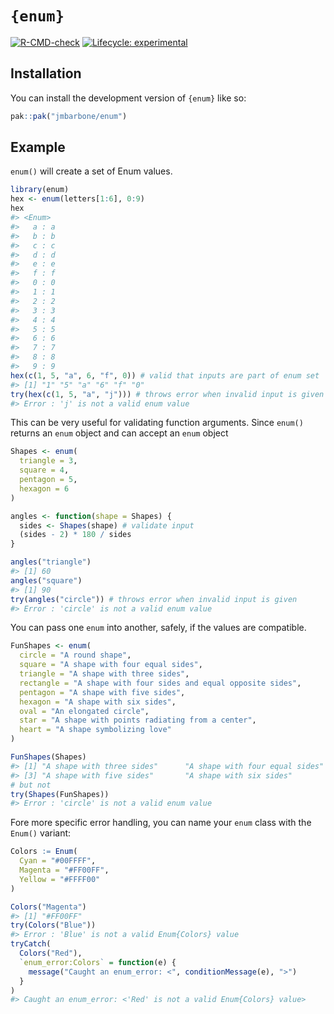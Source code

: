 
<!-- README.md is generated from README.Rmd. Please edit that file -->

# `{enum}`

<!-- badges: start -->

[![R-CMD-check](https://github.com/jmbarbone/enum/actions/workflows/R-CMD-check.yaml/badge.svg)](https://github.com/jmbarbone/enum/actions/workflows/R-CMD-check.yaml)
[![Lifecycle:
experimental](https://img.shields.io/badge/lifecycle-experimental-orange.svg)](https://lifecycle.r-lib.org/articles/stages.html#experimental)
<!-- badges: end -->

## Installation

You can install the development version of `{enum}` like so:

``` r
pak::pak("jmbarbone/enum")
```

## Example

`enum()` will create a set of Enum values.

``` r
library(enum)
hex <- enum(letters[1:6], 0:9)
hex
#> <Enum>
#>   a : a
#>   b : b
#>   c : c
#>   d : d
#>   e : e
#>   f : f
#>   0 : 0
#>   1 : 1
#>   2 : 2
#>   3 : 3
#>   4 : 4
#>   5 : 5
#>   6 : 6
#>   7 : 7
#>   8 : 8
#>   9 : 9
hex(c(1, 5, "a", 6, "f", 0)) # valid that inputs are part of enum set
#> [1] "1" "5" "a" "6" "f" "0"
try(hex(c(1, 5, "a", "j"))) # throws error when invalid input is given
#> Error : 'j' is not a valid enum value
```

This can be very useful for validating function arguments. Since
`enum()` returns an `enum` object and can accept an `enum` object

``` r
Shapes <- enum(
  triangle = 3, 
  square = 4, 
  pentagon = 5, 
  hexagon = 6
)

angles <- function(shape = Shapes) {
  sides <- Shapes(shape) # validate input
  (sides - 2) * 180 / sides
}

angles("triangle")
#> [1] 60
angles("square")
#> [1] 90
try(angles("circle")) # throws error when invalid input is given
#> Error : 'circle' is not a valid enum value
```

You can pass one `enum` into another, safely, if the values are
compatible.

``` r
FunShapes <- enum(
  circle = "A round shape",
  square = "A shape with four equal sides",
  triangle = "A shape with three sides",
  rectangle = "A shape with four sides and equal opposite sides",
  pentagon = "A shape with five sides",
  hexagon = "A shape with six sides",
  oval = "An elongated circle",
  star = "A shape with points radiating from a center",
  heart = "A shape symbolizing love"
)

FunShapes(Shapes)
#> [1] "A shape with three sides"      "A shape with four equal sides"
#> [3] "A shape with five sides"       "A shape with six sides"
# but not
try(Shapes(FunShapes))
#> Error : 'circle' is not a valid enum value
```

Fore more specific error handling, you can name your `enum` class with
the `Enum()` variant:

``` r
Colors := Enum(
  Cyan = "#00FFFF",
  Magenta = "#FF00FF",
  Yellow = "#FFFF00"
)

Colors("Magenta")
#> [1] "#FF00FF"
try(Colors("Blue"))
#> Error : 'Blue' is not a valid Enum{Colors} value
tryCatch(
  Colors("Red"),
  `enum_error:Colors` = function(e) {
    message("Caught an enum_error: <", conditionMessage(e), ">")
  }
)
#> Caught an enum_error: <'Red' is not a valid Enum{Colors} value>
```
